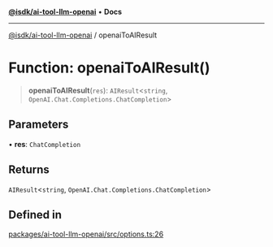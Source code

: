 [**@isdk/ai-tool-llm-openai**](../README.md) • **Docs**

***

[@isdk/ai-tool-llm-openai](../globals.md) / openaiToAIResult

# Function: openaiToAIResult()

> **openaiToAIResult**(`res`): `AIResult`\<`string`, `OpenAI.Chat.Completions.ChatCompletion`\>

## Parameters

• **res**: `ChatCompletion`

## Returns

`AIResult`\<`string`, `OpenAI.Chat.Completions.ChatCompletion`\>

## Defined in

[packages/ai-tool-llm-openai/src/options.ts:26](https://github.com/isdk/ai-tool-llm-openai.js/blob/9b509a3de9f8e3c9b903969f874ad800399f2b69/src/options.ts#L26)
